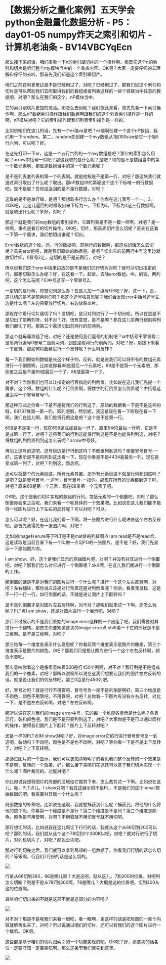 # 【数据分析之量化案例】五天学会python金融量化数据分析 - P5：day01-05 numpy炸天之索引和切片 - 计算机老油条 - BV14VBCYqEcn

那么接下来的话，咱们来看一下n的索引跟切片的一个操作啊。那首先这个n的索引和切片是咱们整个nty模块当中的一个重点内容。OK吧？大家一定要仔细的去理解和仔细的去听。那首先我们知道这个索引跟切片。

咱们之前在列表里边是不是已经用过了，对吧？已经用过了。那我们说这个索引和切片是可以帮助我们去呃取得我们的数组或者列表这样的一些个容器当中任意的数据吧，对吧？那么在我们的这个。nP模块当中。

它的索引跟切片更加的灵活。那怎么去用呢？我们依此来看，首先先看一下索引操作啊，那么nP数组索引操作跟我们数组啊跟我们的这个列表索引操作是一样的啊，nP模块对吧？它的索引操作跟我们列表索引操作是一样的。

比如说咱们在这儿的话，先有一个er瑞va是吧？er瑞啊创建一个这个nP数组，我们用一下random。第二，random先创建一个nvy数组从1到100size给它一个呃5行六列，可以吧？好。

在这先打印一下ar，这是一个五行六列的一个nvy数组是吧？那它的索引怎么用呢？arrow中括号一对吧？那这我取的是什么呢？是吧？取的是不是数组当中的第一个数元素啊，那谁是数组当中的第一个数元素呢？

是不是列表套列表的第一个列表啊。就是他板是不是第一行，对吧？那这块我们就通过索引取出了什么呢？取出。那nP数组中的第呃这个这个下标唯一的行数据吧，是不是呢？总你这返回的是不是行数据，对吧？

这取的是不是单行嘛，是吧？那想取多行怎么办？你看在这儿我写一个一。3。4OK吧，走这儿返回的时候取出来下标为一，下标为3，下标为4这三行数据啊，就是取出什么呢？多好，对吧？

那这个就是我们的npy数组的索引操作，它跟列表是不是一模一样啊，对吧？是一样啊，重点是看它的切片操作，OK吧，切片，那首先切片怎么切呢？首先在这看一下第一个需求，我们想切出谁呢？切出。

Error数组的这个钱。亮。行的数据吧，前两行的数据啊，那这块的话怎么去切呢？首先aror是吧，就是我们原始的数据吧，是吧？切出它的前两行中号这里边就放切片呗，0冒号2走，这切的是不是前两行，对吧？

所以说我们这个eror中括里边放的是不是我们的行切片对吧？就可以切出指定的行，那想切裂怎么办呢？好，在这看一下。起诉。去除eror数组。中。的钱。两列吧。这个怎么玩呢？El中号这写一个零冒号2。

一定切的是行啊，你想切列怎么办？在这儿加一个逗号OK吧？好，试一下，走，这儿切的是不是前两列O吧？那这个逗号啥意思呢？我们会发现eror中括号逗号左边是什么呢？左边需要放行切片。右边放裂血片。

那现在你看行切片我切了吗？没切吧，是只对列进行了一个切分呢，所以在这是不是切出了前两列呀，对不对？好，很有意思，是不是啊？那在这儿前两行跟前两列我们都切了吧。那第三个需求切出前两行的前两列。

那这个就毋庸置疑了吧，对吧？还是使用我们逗号的机制吧？ia中括号不零冒号二是前两行逗号0冒号二是前两列，到这是前两行的前两列。对吧？好，那接下来看一下反转。那如何将数组进行一个反转呢？什么叫反转？

看一下我们原始的数据是长这个样子的，反转，就是说我们可以将所有的数组元素进行一个倒叙啊，比如说你看88是最后一个元素吧，69是不是第一个元素吧，那倒置之后是不是69成最后一个了，88成最第一个了。

对不对？当然我们也可以让指定的行客指定的列倒置，比如说在这儿我们先提一个需求。这个将。数组的什么呢？行倒置啊，将数字的行倒置怎么倒置呢？中括号这里面写一个冒号冒号-1。

那这种形式走你看一下是不是将我们的行到这了，原始的数据看一下是不是这样的呀，69737处第一第一列。第列吧啊，然后呢，我这是现在看一下啊现在看一下啊，我们在这儿啊，我们是将行倒这是吧？这个是不是第一行。

698是不是第一行，现在698是成成最后一行了，原来5463最后一行吧，它是不是成第一行了，对吧？这将我们的行到这能将行到这是不是也能将列到这，对吧？将数组的列倒置列到这怎么玩呢？arrow中号好。

再加上逗号的这吧，逗号组边是行行到这吗？不倒置列到这吗？倒置冒号冒号-一好，这表示是不是将列到这走看一下，现在你看是不是4434是最后一列，现在是变成第一列了，对吧？列到这，然后呢。

还可以将整个的元素倒这。所有元素导置，那所有元素倒这不就是行列都到这吗？是吧？就是冒号冒号-一逗号，冒号冒号-一找你。那现在所有的元素都到这了吧，对吧？原来69是第一个元素，现在88乘第一个元素了吧。

OK吧，这个是我们切片实现的数组的行列，包括元素的一个倒置吧，对吧？那么倒置你会来之后呢，我们来看一个呃具体的一个效果吧。比如说在这儿我们能不能将一张图片进行上下左右的反转呢？可以对吧？可以。

怎么可以呢？好，在这儿我们看一下啊。将一张图片进行什么呢进修这个左右反省吧。那首先我得先有一张图片啊，对吧？

比如说image杠erure等于PLT是不是mat排的列排啊点I am read是不是read哈，这是读取是当前目录下有一个叫做一点勾PG的一张图片，是不是？好，我们先显示一下原始图片呗。

I am show。好，这个是我们显示的原始图片吧，对吧？并没有对其进行一个倒置吧，对吧？那我们怎么对它进行一个倒置呢？okK啊，在这儿我们就进行一个倒置的工作。

那倒置的话是不是对我们的图片进行一个什么呢？进行一个这个左右反转啊，对吧？左右翻转，那你说应该是对行倒置还是对列倒置呢？你讲。看看我鼠标，这是不一行一行一行，如行倒置的话，不就是说让图片上下翻转吗？

是不是列倒置才是对图片左右反转啊，对不对？那咱们就来试一下啊，那怎么玩呢？PLT点I am show，还是对图片进行一个展示吧，对吧？

那只不过展示的不是我们原始的image error这样的一个出组了吧，我们需要对其进行一个翻转。那首先你要知道这块的image error点 shift看一下它的形状是不是三维啊。是不是三维啊，对吧？

那三维每一个维度各表示什么意思呢？你看前两个维度表示是图片的像素，第三个维度表示是图片的颜色。O吧？那我们只是想让图片进行一个这个左右反转啊，颜色不变吧。

那么意味你看这个是像素意味着300是行450个列啊，对不对？那行列是不是组成我们的一个像素，对吧？那所以说啊所以说在这我们想要让我们的图片左右反转的话，就是说让我们的列反转吧，那三0百是行450列吧。

好，冒号对吧？就是行行不用管吧，冒号号负一是不是列倒是啊好，第三个维度是不颜色，颜色不用管吧，不用管吧，对吧？总你看一下图片有没有左右反转，对比一下，是不是左右反转啊，对吧？左右反转啊。

那所以说在这儿我们的image error中号，它的每一个维度各表示是什么呢？各表示行。裂和颜色吧。我们是不是只要列到这了，对吧？大家你是不是可以通过同样的操作，使得我们图片上下翻转？图片上下反转对吧？

还是一样的PLT点IM show对吧？好，对image error它的行进行冒号冒号复一到这吧，裂动吗？不动吧，颜色是不是也不动啊，对吧？等你看一下是不是上下反转了，对吧？上下反转啊。

那通过图片的一个显示，我们可以更加清晰明了的看见我们整个反转的一个效果是不是啊，反转的一个效果，好，那么接下来咱们在这还可以基于我们切片实现一个什么呢？图片裁剪的。功能对吧？

你比如说我想将图片的局部的区域给它裁剪下来，怎么裁剪试一下啊。比如说在这儿。呃，PLT点儿。I show对吧？我在这展示的不是PL，不是我们的这个inmail原始数据的吧。我需要对其做一个什么呢？

局部数据的补货吧。比如说在这啊，我就想捕获到什么呢？捕获到。将他的什么将他的这个呃，你看第一个维度是不是行？第二个维度是不是列？第三个维度是颜色，颜色是不用管啊，对吧？不用管就不用切冒号就不用切吧。

那行想切的话，比如说我在这儿啊切下行行的话，我就从这个从66切到200可以吧？那列的话，我们就从这个这个78切到1个300K以吧，对吧？就对行进行了切片，对列也切片了，对吧？颜色没切吧。

那对行列切完之后，我们就可以拿到局部的一组数据了。你看我们行切的话怎么切列？等等啊，行我们7月份的话是这么切的。



![](img/4d5906910fc227a78a1465b937416a1d_1.png)

行是从66切到280，66是哪儿啊？大是这吧，就从这儿。7到200的位置。对吧列怎么切断？列是不是从787到300啊，78是哪儿？大概是这的位置吧。切到300从这的位置啊。

最终咱们切出来的不就是这部不就是这部分的内容吗？

![](img/4d5906910fc227a78a1465b937416a1d_3.png)

对不对？那是不是呢我们来看一眼吧，看一眼啊，走这样的话是把局部的一些个内容就解析出来了，对吧？所以说通过咱们的切片，还可以将我们的这个图片进行一个裁剪。OK吧。

这些都是基于咱们的切片跟索引的一个功能实现的吧。OK吧？好，那这块的话各位一定要守知一定要熟知啊。那么这条节我们就先到这里。



![](img/4d5906910fc227a78a1465b937416a1d_5.png)